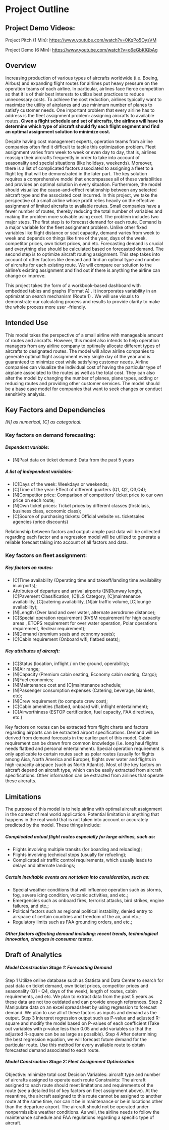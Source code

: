 # Project Outline

## Project Demo Videos:

Project Pitch (1 Min): 
https://www.youtube.com/watch?v=0KqPo5OysVM

Project Demo (6 Min): 
https://www.youtube.com/watch?v=o6eGbKIQbAg

## Overview

Increasing production of various types of aircrafts worldwide (i.e. Boeing, Airbus) and expanding flight routes for airlines put heavy pressure on the operation teams of each airline. In particular, airlines face fierce competition so that it is of their best interests to utilize best practices to reduce unnecessary costs. To achieve the cost reduction, airlines typically want to maximize the utility of airplanes and use minimum number of planes to satisfy customer needs. One important problem that every airline has to address is the fleet assignment problem: assigning aircrafts to available routes. **Given a flight schedule and set of aircrafts, the airlines will have to determine which type of aircraft should fly each flight segment and find an optimal assignment solution to minimize cost.**

Despite having cost management experts, operation teams from airline companies often find it difficult to tackle this optimization problem. Fleet assignment varies from week to week or even day to day, that is, airlines reassign their aircrafts frequently in order to take into account of seasonality and special situations (like holidays, weekends). Moreover, there is a list of complicated factors associated to assigning a fleet to a flight leg that will be demonstrated in the later part. The key solution requires a comprehensive model that encompasses all of these variabilities and provides an optimal solution in every situation. Furthermore, the model should visualize the cause-and-effect relationship between any selected aircraft type and the associated cost incurred.
In this project, we take the perspective of a small airline whose profit relies heavily on the effective assignment of limited aircrafts to available routes. Small companies have a fewer number of routes, thereby reducing the total number of variables and making the problem more solvable using excel. The problem includes two major steps. The first step is to forecast demand for each route. Demand is a major variable for the fleet assignment problem. Unlike other fixed variables like flight distance or seat capacity, demand varies from week to week and depends on things like time of the year, days of the week, competitor prices, own ticket prices, and etc. Forecasting demand is crucial and everything else should be calculated based on forecasted demand. The second step is to optimize aircraft routing assignment. This step takes into account of other factors like demand and find an optimal type and number of aircrafts for each existing route. We will compare our solution to the airline’s existing assignment and find out if there is anything the airline can change or improve.
     
This project takes the form of a  workbook-based dashboard with embedded tables and graphs (Format A) . It incorporates variability in an  optimization search mechanism (Route 1) . We will use visuals to demonstrate our calculating process and results to provide clarity to make the whole process more user -friendly.

## Intended Use

This model takes the perspective of a small airline with manageable amount of routes and aircrafts. However, this model also intends to help operation managers from any airline company to optimally allocate different types of aircrafts to designated routes. The model will allow airline companies to generate optimal flight assignment every single day of the year and is guaranteed to minimize cost while satisfying customer needs. Airline companies can visualize the individual cost of having the particular type of airplane associated to the routes as well as the total cost. They can also alter the model by changing the number of planes, plane types, adding or reducing routes and providing other customer services. The model should be a base case model for companies that want to seek changes or conduct sensitivity analysis.

## Key Factors and Dependencies

*[N] as numerical, [C] as categorical:*

### Key factors on demand forecasting:

##### Dependent variable:

- [N]Past data on ticket demand: Data from the past 5 years

##### A list of independent variables:

- [C]Days of the week: Weekdays or weekends;
- [C]Time of the year: Effect of different quarters (Q1, Q2, Q3,Q4);
- [N]Competitor price: Comparison of competitors’ ticket price to our own price on each route;
- [N]Own ticket prices: Ticket prices by different classes (firstclass, business class, economic class);
- [C]Source of purchasing tickets: Official website vs. ticketsales agencies (price discounts)

Relationship between factors and output: ample past data will be collected regarding each factor and a regression model will be utilized to generate a reliable forecast taking into account of all factors and data.

### Key factors on fleet assignment:

##### Key factors on routes:

- [C]Time availability (Operating time and takeoff/landing time availability in airports);
- Attributes of departure and arrival airports ([N]Runway length, [C]Pavement Classification, [C]ILS Category, [C]maintenance availability, [C]catering availability, [N]air traffic volume, [C]lounge availability);
- [N]Length (Over land and over water, alternate aerodrome distance);
- [C]Special operation requirement (RVSM requirement for high capacity areas , ETOPS requirement for over water operation, Polar operations requirement, Reclear requirement);
- [N]Demand (premium seats and economy seats);
- [C]Cabin requirement (Onboard wifi, flatbed seats); 

##### Key attributes of aircraft:

- [C]Status (location, inflight / on the ground, operability);
- [N]Air range;
- [N]Capacity (Premium cabin seating, Economy cabin seating, Cargo);
- [N]Fuel economies;
- [N]Maintenance cost and [C]maintenance schedule;
- [N]Passenger consumption expenses (Catering, beverage, blankets, etc);
- [N]Crew requirement (to compute crew cost);
- [C]Cabin amenities (flatbed, onboard wifi, inflight entertainment);
- [C]Airworthiness (ESTOP certification, fuel capacity, FAA directives, etc.)

Key factors on routes can be extracted from flight charts and factors regarding airports can be extracted airport specifications. Demand will be derived from demand forecasts in the earlier part of this model. Cabin requirement can be drawn from common knowledge (i.e. long haul flights needs flatbed and personal entertainment). Special operation requirement is only applicable to certain routes such as polar routes (usually for flights among Aisa, North America and Europe), flights over water and flights in high-capacity airspace (such as North Atlantic).
Most of the key factors on aircraft depend on aircraft type, which can be easily extracted from aircraft specifications. Other information can be extracted from airlines that operate these aircrafts.

## Limitations

The purpose of this model is to help airline with optimal aircraft assignment in the context of real world application. Potential limitation is anything that happens in the real world that is not taken into account or accurately predicted by the model. These things include:

##### Complicated actual flight routes especially for large airlines, such as:
- Flights involving multiple transits (for boarding and reloading);
- Flights involving technical stops (usually for refueling);
- Complicated air traffic control requirements, which usually leads to
delays and alternate landings;

##### Certain inevitable events are not taken into consideration, such as:
- Special weather conditions that will influence operation such as storms, fog, severe icing condition, volcanic activities, and etc.;
- Emergencies such as onboard fires, terrorist attacks, bird strikes, engine failures, and etc.;
- Political factors such as regional political instability, denied entry to airspace of certain countries and freedom of the air, and etc.;
- Regulatory limits such as FAA grounding orders, and etc.;

##### Other factors affecting demand including: recent trends, technological innovation, changes in consumer tastes.


## Draft of Analytics

##### Model Construction Stage 1: Forecasting Demand

Step 1 Utilize online database such as Statista and Data Center to search for past data on ticket demand, own ticket prices, competitor prices and seasonality (Q1 - Q4, days of the week), length of routes, cabin requirements, and etc. We plan to extract data from the past 5 years as these data are not too outdated and can provide enough references.
Step 2 Manipulate data on an excel spreadsheet by using regression to forecast demand. We plan to use all of these factors as inputs and demand as the output.
Step 3 Interpret regression output such as P-value and adjusted R-square and modify the model based on P-values of each coefficient (Take out variables with p-value less than 0.05 and add variables so that the adjusted R-square can be as large as possible).
Step 4 After determining the best regression equation, we will forecast future demand for the particular route. Use this method for every available route to obtain forecasted demand associated to each route.

##### Model Construction Stage 2: Fleet Assignment Optimization

Objective: minimize total cost
Decision Variables: aircraft type and number of aircrafts assigned to operate each route
Constraints: The aircraft assigned to each route should meet limitations and requirements of the route (see a detailed list of key factors on fleet assignment above). At the meantime, the aircraft assigned to this route cannot be assigned to another route at the same time, nor can it be in maintenance or be in locations other than the departure airport. The aircraft should not be operated under nonpermissible weather conditions. As well, the airline needs to follow the maintenance schedule and FAA regulations regarding a specific type of aircraft.